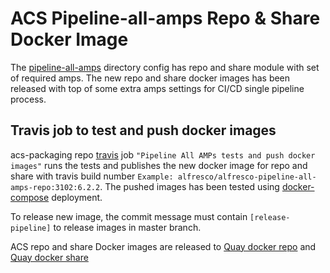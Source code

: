 # ACS Pipeline-all-amps Repo & Share Docker Image

The [pipeline-all-amps](../pipeline-all-amps) directory config has repo and share module with set of required amps. 
The new repo and share docker images has been released with top of some extra amps settings for CI/CD single pipeline process.

## Travis job to test and push docker images

acs-packaging repo [travis](../../.travis.yml) job `"Pipeline All AMPs tests and push docker images"` runs the tests and publishes the new docker image for repo and share with travis build number `Example: alfresco/alfresco-pipeline-all-amps-repo:3102:6.2.2`.
The pushed images has been tested using [docker-compose](../tests/environment/docker-compose-pipeline-all-amps.yml) deployment. 

To release new image, the commit message must contain `[release-pipeline]` to release images in master branch.

ACS repo and share Docker images are released to [Quay docker repo](https://quay.io/repository/alfresco/alfresco-pipeline-all-amps-repo?tab=info) and [Quay docker share](https://quay.io/repository/alfresco/alfresco-pipeline-all-amps-share?tab=info)
